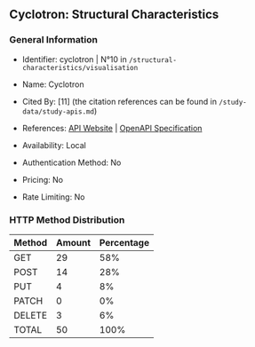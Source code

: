## Cyclotron: Structural Characteristics

### General Information

- Identifier: cyclotron | N°10 in `/structural-characteristics/visualisation`

- Name: Cyclotron

- Cited By: [11] (the citation references can be found in `/study-data/study-apis.md`)

- References: [API Website](https://github.com/ExpediaGroup/cyclotron) | [OpenAPI Specification](https://github.com/ExpediaGroup/cyclotron/blob/master/cyclotron-svc/swagger.json)

- Availability: Local

- Authentication Method: No

- Pricing: No

- Rate Limiting: No

### HTTP Method Distribution

| Method | Amount | Percentage |
|--------|--------|------------|
| GET | 29 | 58% |
| POST | 14 | 28% |
| PUT | 4 | 8% |
| PATCH | 0 | 0% |
| DELETE | 3 | 6% |
| TOTAL | 50 | 100% |
